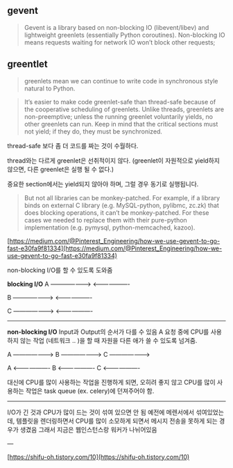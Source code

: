 ## gevent

> Gevent is a library based on non-blocking IO (libevent/libev) and lightweight greenlets (essentially Python coroutines). Non-blocking IO means requests waiting for network IO won’t block other requests;

## greentlet

> greenlets mean we can continue to write code in synchronous style natural to Python.

> It’s easier to make code greenlet-safe than thread-safe because of the cooperative scheduling of greenlets. Unlike threads, greenlets are non-preemptive; unless the running greenlet voluntarily yields, no other greenlets can run. Keep in mind that the critical sections must not yield; if they do, they must be synchronized.

thread-safe 보다 좀 더 코드를 짜는 것이 수월하다.

thread와는 다르게 greenlet은 선취적이지 않다. (greenlet이 자원적으로 yield하지 않으면, 다른 greenlet은 실행 될 수 없다.)

중요한 section에서는 yield되지 않아야 하며, 그럴 경우 동기로 실행됩니다.

> But not all libraries can be monkey-patched. For example, if a library binds on external C library (e.g. MySQL-python, pylibmc, zc.zk) that does blocking operations, it can’t be monkey-patched. For these cases we needed to replace them with their pure-python implementation (e.g. pymysql, python-memcached, kazoo).

[https://medium.com/@Pinterest_Engineering/how-we-use-gevent-to-go-fast-e30fa9f81334](https://medium.com/@Pinterest_Engineering/how-we-use-gevent-to-go-fast-e30fa9f81334)

non-blocking I/O를 할 수 있도록 도와줌

**blocking I/O**
A
———————>
<——————-

B
———————>
<——————-

C
———————>
<——————-

---

**non-blocking I/O**
Input과 Output의 순서가 다를 수 있음
A 요청 중에 CPU를 사용하지 않는 작업 (네트워크 .. )을 할 때 자원을 다른 애가 쓸 수 있도록 넘겨줌.

A ———————>
B ———————>
C ———————>

A <——————-
B <——————-
C <——————-

대신에 CPU를 많이 사용하는 작업을 진행하게 되면, 오히려 좋지 않고 CPU를 많이 사용하는 작업은 task queue (ex. celery)에 던져주어야 함.

---

I/O가 긴 것과 CPU가 많이 드는 것이 섞여 있으면 안 됨
예전에 메렌서에서 섞여있었는데, 템플릿을 렌더링하면서 CPU를 많이 소모하게 되면서 메시지 전송을 못하게 되는 경우가 생겼음
그래서 지금은 웹인스턴스랑 워커가 나뉘어있음

—

[https://shifu-oh.tistory.com/10](https://shifu-oh.tistory.com/10)